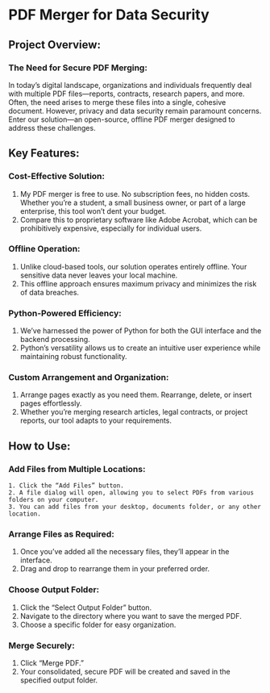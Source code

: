 # PDF Merger for Data Security

 ## Project Overview:
  ### The Need for Secure PDF Merging:
  In today’s digital landscape, organizations and individuals frequently deal with multiple PDF files—reports, contracts, research papers, and more. Often, the need arises to merge these files into a single, cohesive document. However, privacy and data         security remain paramount concerns. Enter our solution—an open-source, offline PDF merger designed to address these challenges.

 ## Key Features:
 
  ### Cost-Effective Solution:
   1. My PDF merger is free to use. No subscription fees, no hidden costs. Whether you’re a student, a small business owner, or part of a large enterprise, this tool won’t dent your budget.
   2. Compare this to proprietary software like Adobe Acrobat, which can be prohibitively expensive, especially for individual users.
  ### Offline Operation:
   1. Unlike cloud-based tools, our solution operates entirely offline. Your sensitive data never leaves your local machine.
   2. This offline approach ensures maximum privacy and minimizes the risk of data breaches.
  ### Python-Powered Efficiency:
   1. We’ve harnessed the power of Python for both the GUI interface and the backend processing.
   2. Python’s versatility allows us to create an intuitive user experience while maintaining robust functionality.
  ### Custom Arrangement and Organization:
   1. Arrange pages exactly as you need them. Rearrange, delete, or insert pages effortlessly.
   2. Whether you’re merging research articles, legal contracts, or project reports, our tool adapts to your requirements.

 ## How to Use:
 
  ### Add Files from Multiple Locations:
    1. Click the “Add Files” button.
    2. A file dialog will open, allowing you to select PDFs from various folders on your computer.
    3. You can add files from your desktop, documents folder, or any other location.
    
  ### Arrange Files as Required:
   1. Once you’ve added all the necessary files, they’ll appear in the interface.
   2. Drag and drop to rearrange them in your preferred order.
  ### Choose Output Folder:
   1. Click the “Select Output Folder” button.
   2. Navigate to the directory where you want to save the merged PDF.
   3. Choose a specific folder for easy organization.
  ### Merge Securely:
   1. Click “Merge PDF.”
   2. Your consolidated, secure PDF will be created and saved in the specified output folder.
